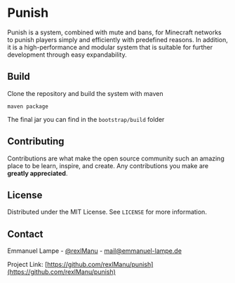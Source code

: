 # Punish
Punish is a system, combined with mute and bans, for Minecraft networks to punish players simply and efficiently with predefined reasons. In addition, it is a high-performance and modular system that is suitable for further development through easy expandability.

## Build
Clone the repository and build the system with maven

``maven package``

The final jar you can find in the `bootstrap/build` folder

## Contributing

Contributions are what make the open source community such an amazing place to be learn, inspire, and create. Any contributions you make are **greatly appreciated**.

## License

Distributed under the MIT License. See `LICENSE` for more information.

## Contact

Emmanuel Lampe - [@rexlManu](https://twitter.com/rexlManu) - mail@emmanuel-lampe.de

Project Link: [https://github.com/rexlManu/punish](https://github.com/rexlManu/punish)